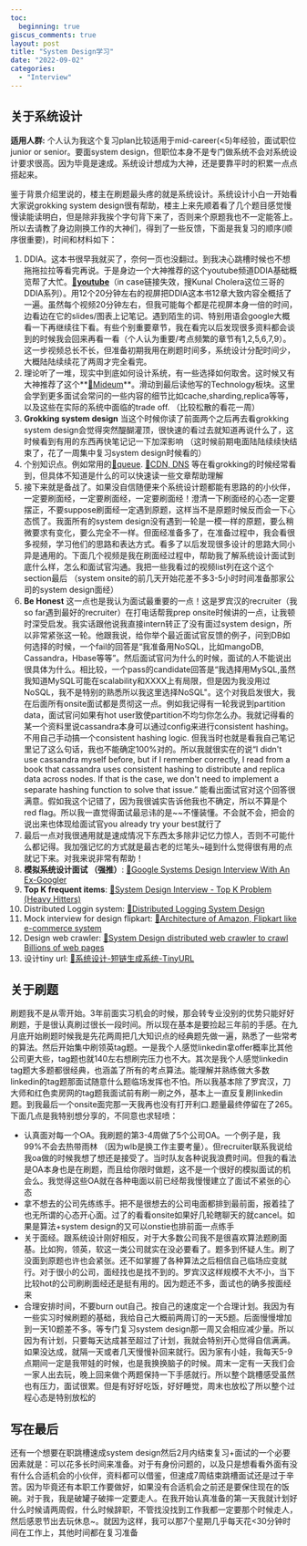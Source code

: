 ```yaml
---
toc:
  beginning: true
giscus_comments: true
layout: post
title: "System Design学习"
date: "2022-09-02"
categories: 
  - "Interview"
---
```


## 关于系统设计

**适用人群:** 个人认为我这个复习plan比较适用于mid-career(<5)年经验，面试职位junior or senior。要面system design，但职位本身不是专门做系统不会对系统设计要求很高。因为毕竟是速成。系统设计想成为大神，还是要靠平时的积累一点点搭起来。

鉴于背景介绍里说的，楼主在刷题最头疼的就是系统设计。系统设计小白一开始看大家说grokking system design很有帮助，楼主上来先顺着看了几个题目感觉慢慢读能读明白，但是除非我挨个字句背下来了，否则来个原题我也不一定能答上。所以去请教了身边刚换工作的大神们，得到了一些反馈，下面是我复习的顺序(顺序很重要)，时间和材料如下：

1. DDIA。这本书很早我就买了，奈何一页也没翻过。到我决心跳槽时候也不想拖拖拉拉等看完再说。于是身边一个大神推荐的这个youtube频道DDIA基础概览帮了大忙。[**🔗youtube**](https://www.youtube.com/watch?v=PdtlXdse7pw)（in case链接失效，搜Kunal Cholera这位三哥的DDIA系列）。用12个20分钟左右的视屏把DDIA这本书12章大致内容全概括了一遍。虽然每个视频20分钟左右，但我可能每个都是花视屏本身一倍的时间，边看边在它的slides/图表上记笔记。遇到陌生的词、特别用语会google大概看一下再继续往下看。有些个别重要章节，我在看完以后发现很多资料都会谈到的时候我会回来再看一看（个人认为重要/考点频繁的章节有1,2,5,6,7,9）。这一步视频总长不长，但准备初期我用在刷题时间多，系统设计分配时间少，大概陆陆续续花了两周才完全看完。
2. 理论听了一堆，现实中到底如何设计系统，有一些选择如何取舍。这时候又有大神推荐了这个**[🔗Mideum](https://luanjunyi.medium.com/the-table-of-contents-416d2240fa8e)**。滑动到最后读他写的Technology板块。这里会学到更多面试会常问的一些内容的细节比如cache,sharding,replica等等，以及这些在实际的系统中面临的trade off. （比较松散的看花一周）
3. **Grokking system design** 当这个时候你读了前面两个之后再去看grokking system design会觉得突然醍醐灌顶，很快速的看过去就知道再说什么了，这时候看到有用的东西再快笔记记一下加深影响 （这时候前期电面陆陆续续快结束了，花了一周集中复习system design时候看的）
4. 个别知识点。例如常用的[🔗queue](https://www.freecodecamp.org/news/a-dummys-guide-to-distributed-queues-2cd358d83780/). [🔗CDN, DNS](https://github.com/donnemartin/system-design-primer#system-design-interview-questions-with-solutions) 等在看grokking的时候经常看到，但具体不知道是什么的可以快速读一些文章帮助理解
5. 接下来就是备战了。如果没自信随便来个系统设计题都能有思路的的小伙伴，一定要刷面经，一定要刷面经，一定要刷面经！澄清一下刷面经的心态一定要摆正，不要suppose刷面经一定遇到原题，这样当不是原题时候反而会一下心态慌了。我面所有的system design没有遇到一轮是一模一样的原题，要么稍微要求有变化，要么完全不一样。但面经准备多了，在准备过程中，我会看很多视频，学习他们的思路和表达方式。看多了以后发现很多设计的思路大同小异是通用的。下面几个视频是我在刷面经过程中，帮助我了解系统设计面试到底什么样，怎么和面试官沟通。我把一些我看过的视频list列在这个这个section最后 （system onsite的前几天开始花差不多3-5小时时间准备那家公司的system design面经）
6. **Be Honest** 这一点也是我认为面试最重要的一点！这是罗宾汉的recruiter（我so far遇到最好的recruiter）在打电话帮我prep onsite时候讲的一点，让我顿时深受启发。我实话跟他说我直接intern转正了没有面过system design，所以非常紧张这一轮。他跟我说，给你举个最近面试官反馈的例子，问到DB如何选择的时候，一个fail的回答是“我准备用NoSQL，比如mangoDB, Cassandra，Hbase等等”。然后面试官问为什么的时候，面试的人不能说出很具体为什么。相比较，一个pass的candidate回答是“我选择用MySQL,虽然我知道MySQL可能在scalability和XXXX上有局限，但是因为我没用过NoSQL，我不是特别的熟悉所以我这里选择NoSQL"。这个对我启发很大，我在后面所有onsite面试都是贯彻这一点。例如我记得有一轮我说到partition data，面试官问如果有hot user致使partition不均匀你怎么办。我就记得看的某一个资料里说cassandra本身可以通过config来进行consistent hashing。不用自己手动搞一个consistent hashing logic. 但我当时也就是看我自己笔记里记了这么句话，我也不能确定100%对的。所以我就很实在的说“I didn't use cassandra myself before, but if I remember correctly, I read from a book that cassandra uses consistent hashing to distribute and replica data across nodes. If that is the case, we don't need to implement a separate hashing function to solve that issue.” 能看出面试官对这个回答很满意。假如我这个记错了，因为我很诚实告诉他我也不确定，所以不算是个red flag。所以我一直觉得面试最忌讳的是~~不懂装懂。不会就不会，把会的说出来也体现给面试官you already try your best就行了
7. 最后一点对我很通用就是速成情况下东西太多除非记忆力惊人，否则不可能什么都记得。我加强记忆的方式就是最古老的烂笔头~碰到什么觉得很有用的点就记下来。对我来说非常有帮助！
8. **模拟系统设计面试 （强推）**: [🔗Google Systems Design Interview With An Ex-Googler](https://www.youtube.com/watch?v=q0KGYwNbf-0&feature=youtu.be)
9. **Top K frequent items**: [🔗System Design Interview - Top K Problem (Heavy Hitters)](https://www.youtube.com/watch?v=kx-XDoPjoHw)
10. Distributed Loggin system: [🔗Distributed Logging System Design](https://www.youtube.com/watch?v=WzHgOl3xvu4)
11. Mock interview for design flipkart: [🔗Architecture of Amazon, Flipkart like e-commerce system](https://www.youtube.com/watch?v=2BWr0fsDSs0)
12. Design web crawler: [🔗System Design distributed web crawler to crawl Billions of web pages](https://www.youtube.com/watch?v=BKZxZwUgL3Y)
13. 设计tiny url: [🔗系统设计-短链生成系统-TinyURL](https://www.bilibili.com/video/BV1dy4y1E7A3/?from=search&seid=16388328340966394325&spm_id_from=333.337.0.0&vd_source=5b034aa798984f12216c91f6be1f3e32)



## 关于刷题

刷题我不是从零开始。3年前面实习机会的时候，那会转专业没别的优势只能好好刷题，于是很认真刷过很长一段时间。所以现在基本是要捡起三年前的手感。在九月底开始刷题时候我是先花两周把几大知识点的经典题先做一遍，熟悉了一些常考的算法。然后开始集中刷领英tag题。一是我个人感觉linkedin拿offer概率比其他公司更大些，tag题也就140左右想刷完压力也不大。其次是我个人感觉linkedin tag题大多题都很经典，也涵盖了所有的考点算法。能理解并熟练做大多数linkedin的tag题那面试随意什么题临场发挥也不怕。所以我基本除了罗宾汉，刀大师和红色卖房网的tag题我面试前有刷一刷之外，基本上一直反复刷linkedin题。到我最后一个onsite面完那一天我再也没有打开利口.题量最终停留在了265。下面几点是我特别想分享的，不同意也求轻喷：

- 认真面对每一个OA。我刷题的第3-4周做了5个公司OA。一个例子是，我99%不会去热带雨林 （因为wlb是换工作主要考量）。但recruiter联系我说给我oa做的时候我想了想还是接受了。当时队友各种说我浪费时间。但我的看法是OA本身也是在刷题，而且给你限时做题，这不是一个很好的模拟面试的机会么。我觉得这些OA就在各种电面以前已经帮我慢慢建立了面试不紧张的心态
- 拿不想去的公司先练练手。把不是很想去的公司电面都排到最前面，报着挂了也无所谓的心态开心面。过了的看看onsite如果好几轮瞎聊天的就cancel。如果是算法+system design的又可以onstie也排前面一点练手
- 关于面经。跟系统设计刚好相反，对于大多数公司我不是很喜欢算法题刷面基。比如狗，领英，软这一类公司就实在没必要看了。题多到怀疑人生。刷了没面到原题也许也会紧张。还不如掌握了各种算法之后相信自己临场应变就行。对于很小的公司，面经找也是找不到的。罗宾汉这样规模不大不小，当下比较hot的公司刷刷面经还是挺有用的。因为题还不多，面试也的确多按面经来
- 合理安排时间，不要burn out自己。按自己的速度定一个合理计划。我因为有一些实习时候刷题的基础，我给自己大概前两周订的一天5题。后面慢慢增加到一天10题差不多。等专门复习system design那一周又会相应减少量。所以因为有计划，只要每天达成甚至超过了计划，我就会特别开心觉得自信满满。如果没达成，就隔一天或者几天慢慢补回来就行。因为家有小娃，我每天5-9点期间一定是我带娃的时候，也是我换换脑子的时候。周末一定有一天我们会一家人出去玩，晚上回来做个两题保持一下手感就行。所以整个跳槽感受虽然也有压力，面试很累。但是有好好吃饭，好好睡觉，周末也放松了所以整个过程心态是特别放松的

## 写在最后

还有一个想要在职跳槽速成system design然后2月内结束复习+面试的一个必要因素就是：可以花多长时间来准备。对于有身份问题的，以及只是想看看外面有没有什么合适机会的小伙伴，资料都可以借鉴，但速成7周结束跳槽面试还是过于辛苦。因为毕竟还有本职工作要做好，如果没有合适机会之前还是要保住现在的饭碗。对于我，我是破罐子破摔一定要走人。在我开始认真准备的第一天我就计划好什么时候请两周假，什么时候辞职，不管找没找到工作我都一定要那个时候走人，然后感恩节出去玩休息~。就因为这样，我可以那7个星期几乎每天花<30分钟时间在工作上，其他时间都在复习准备



